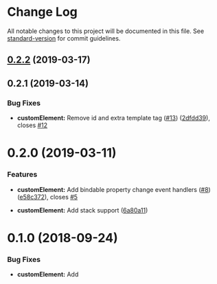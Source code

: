 # Change Log

All notable changes to this project will be documented in this file. See [standard-version](https://github.com/conventional-changelog/standard-version) for commit guidelines.

<a name="0.2.2"></a>
## [0.2.2](https://github.com/jmzagorski/aurelia-fontawesome/compare/v0.2.1...v0.2.2) (2019-03-17)



<a name="0.2.1"></a>
## 0.2.1 (2019-03-14)


### Bug Fixes

* **customElement:** Remove id and extra template tag ([#13](https://github.com/jmzagorski/aurelia-fontawesome/issues/13)) ([2dfdd39](https://github.com/jmzagorski/aurelia-fontawesome/commit/2dfdd39)), closes [#12](https://github.com/jmzagorski/aurelia-fontawesome/issues/12)



<a name="0.2.0"></a>
# 0.2.0 (2019-03-11)


### Features

* **customElement:** Add bindable property change event handlers ([#8](https://github.com/jmzagorski/aurelia-fontawesome/issues/8)) ([e58c372](https://github.com/jmzagorski/aurelia-fontawesome/commit/e58c372)), closes [#5](https://github.com/jmzagorski/aurelia-fontawesome/issues/5)
* **customElement:** Add stack support ([6a80a11](https://github.com/jmzagorski/aurelia-fontawesome/commit/6a80a11))



<a name="0.1.0"></a>
# 0.1.0 (2018-09-24)


### Bug Fixes

* **customElement:** Add <template> as parent to the slot ([405acb4](https://github.com/jmzagorski/aurelia-fontawesome/commit/405acb4))


### Features

* **all:** Initial commit ([e89114c](https://github.com/jmzagorski/aurelia-fontawesome/commit/e89114c))
